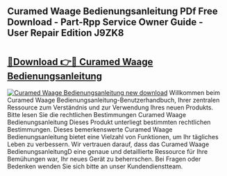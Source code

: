 ## Curamed Waage Bedienungsanleitung PDf Free Download - Part-Rpp Service Owner Guide - User Repair Edition J9ZK8

# <h2><a href="http://df4dkt.blite.top/?on=Curamed+Waage+Bedienungsanleitung">🔗Download 👉🔴 Curamed Waage Bedienungsanleitung</a></h2>

[![Curamed Waage Bedienungsanleitung new download](https://i.imgur.com/lujVjoI.png)](http://df4dkt.blite.top/?on=Curamed+Waage+Bedienungsanleitung)
Willkommen beim Curamed Waage Bedienungsanleitung-Benutzerhandbuch, Ihrer zentralen Ressource zum Verständnis und zur Verwendung Ihres neuen Produkts. Bitte lesen Sie die rechtlichen Bestimmungen Curamed Waage Bedienungsanleitung Dieses Produkt unterliegt bestimmten rechtlichen Bestimmungen. Dieses bemerkenswerte Curamed Waage Bedienungsanleitung bietet eine Vielzahl von Funktionen, um Ihr tägliches Leben zu verbessern. Wir vertrauen darauf, dass das Curamed Waage BedienungsanleitungD eine genaue und detaillierte Ressource für Ihre Bemühungen war, Ihr neues Gerät zu beherrschen. Bei Fragen oder Bedenken wenden Sie sich bitte an unser Kundendienstteam.
